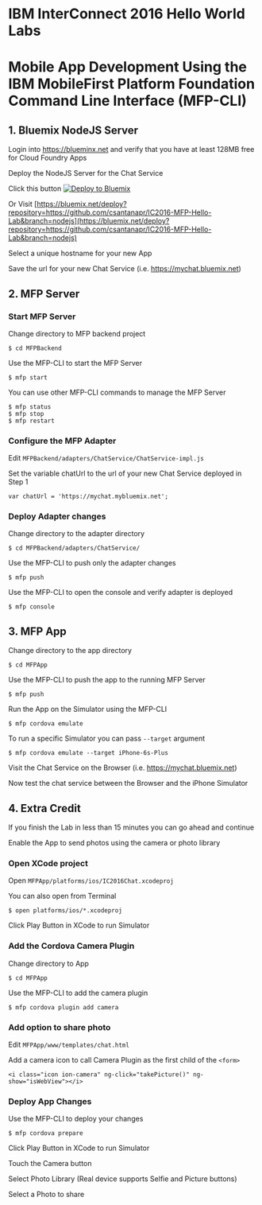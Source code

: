 # IBM InterConnect 2016 Hello World Labs
# Mobile App Development Using the IBM MobileFirst Platform Foundation Command Line Interface (MFP-CLI)

## 1. Bluemix NodeJS Server

Login into https://blueminx.net and verify that you have at least 128MB free for Cloud Foundry Apps

Deploy the NodeJS Server for the Chat Service

Click this button [![Deploy to Bluemix](https://bluemix.net/deploy/button.png)](https://bluemix.net/deploy?repository=https://github.com/csantanapr/IC2016-MFP-Hello-Lab&branch=nodejs)

Or Visit [https://bluemix.net/deploy?repository=https://github.com/csantanapr/IC2016-MFP-Hello-Lab&branch=nodejs](https://bluemix.net/deploy?repository=https://github.com/csantanapr/IC2016-MFP-Hello-Lab&branch=nodejs)

Select a unique hostname for your new App

Save the url for your new Chat Service (i.e. https://mychat.bluemix.net)

## 2. MFP Server

### Start MFP Server

Change directory to MFP backend project

    $ cd MFPBackend
    
Use the MFP-CLI to start the MFP Server

    $ mfp start
    
You can use other MFP-CLI commands to manage the MFP Server

    $ mfp status
    $ mfp stop
    $ mfp restart

### Configure the MFP Adapter
Edit `MFPBackend/adapters/ChatService/ChatService-impl.js`

Set the variable chatUrl to the url of your new Chat Service deployed in Step 1

    var chatUrl = 'https://mychat.mybluemix.net';

### Deploy Adapter changes

Change directory to the adapter directory

    $ cd MFPBackend/adapters/ChatService/

Use the MFP-CLI to push only the adapter changes

    $ mfp push

Use the MFP-CLI to open the console and verify adapter is deployed

    $ mfp console

## 3. MFP App

Change directory to the app directory

    $ cd MFPApp
    
Use the MFP-CLI to push the app to the running MFP Server

    $ mfp push

Run the App on the Simulator using the MFP-CLI

    $ mfp cordova emulate
    
To run a specific Simulator you can pass `--target` argument

    $ mfp cordova emulate --target iPhone-6s-Plus  


Visit the Chat Service on the Browser (i.e. https://mychat.bluemix.net)

Now test the chat service between the Browser and the iPhone Simulator


## 4. Extra Credit

If you finish the Lab in less than 15 minutes you can go ahead and continue

Enable the App to send photos using the camera or photo library

### Open XCode project

Open `MFPApp/platforms/ios/IC2016Chat.xcodeproj`

You can also open from Terminal

    $ open platforms/ios/*.xcodeproj

Click Play Button in XCode to run Simulator

### Add the Cordova Camera Plugin

Change directory to App

    $ cd MFPApp

Use the MFP-CLI to add the camera plugin

    $ mfp cordova plugin add camera

### Add option to share photo

Edit `MFPApp/www/templates/chat.html`

Add a camera icon to call Camera Plugin as the first child of the `<form>`

    <i class="icon ion-camera" ng-click="takePicture()" ng-show="isWebView"></i>
   
### Deploy App Changes

Use the MFP-CLI to deploy your changes


    $ mfp cordova prepare

Click Play Button in XCode to run Simulator

Touch the Camera button 

Select Photo Library (Real device supports Selfie and Picture buttons)

Select a Photo to share
 


